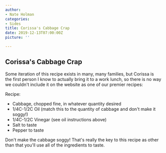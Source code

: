 ```yaml
---
author:
- Nate Holman
categories:
- Sides
title: Corissa's Cabbage Crap
date: 2019-12-13T07:00:00Z
picture: ''

---
```

## Corissa's Cabbage Crap

Some iteration of this recipe exists in many, many families, but Corissa is the first person I know to actually bring it to a work lunch, so there is no way we couldn't include it on the website as one of our premier recipes:

Recipe:

* Cabbage, chopped fine, in whatever quantity desired
* 1/4C-1/2C Oil (match this to the quantity of cabbage and don't make it soggy!)
* 1/4C-1/2C Vinegar (see oil instructions above)
* Salt to taste
* Pepper to taste

Don't make the cabbage soggy! That's really the key to this recipe as other than that you'll use all of the ingredients to taste.
